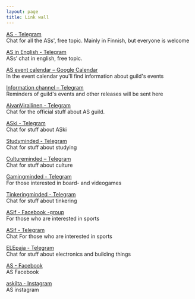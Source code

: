 ```yaml
---
layout: page
title: Link wall
---
```


[AS - Telegram](https://t.me/joinchat/Br9ODz_110OZULEAdl0UKQ)<br>
Chat for all the ASs', free topic. Mainly in Finnish, but everyone is welcome

[AS in English - Telegram](https://t.me/joinchat/BzywAENaOk8UOSc1LreD5A)<br>
ASs’ chat in english, free topic.

[AS event calendar – Google Calendar](https://as.fi/english/events.html)<br>
In the event calendar you'll find information about guild's events

[Information channel – Telegram](https://telegram.me/joinchat/AcGE6Tv4Xz6eKgB3GHVcow)<br>
Reminders of guild's events and other releases will be sent here

[AivanVirallinen - Telegram](https://telegram.me/aivansama)<br>
Chat for the official stuff about AS guild.

[ASki - Telegram](https://t.me/joinchat/Ba4qAj8SRwuX-gKhw5ULoQ)<br>
Chat for stuff about ASki

[Studyminded - Telegram](https://t.me/joinchat/A-Zy1QVPe3-d2Bq5El2TZg)<br>
Chat for stuff about studying

[Cultureminded – Telegram](https://telegram.me/joinchat/A9RxtQFKNS6DdMh-6nCk2Q)<br>
Chat for stuff about culture

[Gamingminded - Telegram](https://t.me/joinchat/Ba4qAlR4Yt9KYmSppEyU3w)<br>
For those interested in board- and videogames

[Tinkeringminded - Telegram](https://t.me/joinchat/AuV1G0JWzubqG0DoRLZk0A)<br>
Chat for stuff about tinkering

[ASif - Facebook -group](https://www.facebook.com/groups/670207043097846/?fref=ts)<br>
For those who are interested in sports

[ASif - Telegram](https://telegram.me/joinchat/FUsq9RGHt6s8BoeCm6wLMA)<br>
Chat For those who are interested in sports

[ELEpaja - Telegram](https://telegram.me/joinchat/Ap55Ez9nPRQzBOzj76nzUw)<br>
Chat for stuff about electronics and building things

[AS - Facebook](https://www.facebook.com/askilta/)<br>
AS Facebook

[askilta - Instagram](http://www.instagram.com/askilta)<br>
AS instagram
